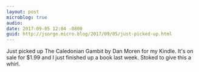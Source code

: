 ```yaml
---
layout: post
microblog: true
audio: 
date: 2017-09-05 12:04 -0800
guid: http://jsorge.micro.blog/2017/09/05/just-picked-up.html
---
```

Just picked up The Caledonian Gambit by Dan Moren for my Kindle. It's on sale for $1.99 and I just finished up a book last week. Stoked to give this a whirl.
